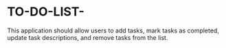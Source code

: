 # TO-DO-LIST-
 This application should allow users to add tasks, mark tasks as completed, update task descriptions, and remove tasks from the list.
